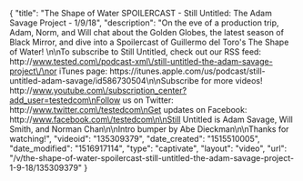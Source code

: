 {
    "title": "The Shape of Water SPOILERCAST - Still Untitled: The Adam Savage Project - 1\/9\/18",
    "description": "On the eve of a production trip, Adam, Norm, and Will chat about the Golden Globes, the latest season of Black Mirror, and dive into a Spoilercast of Guillermo del Toro's The Shape of Water! \n\nTo subscribe to Still Untitled, check out our RSS feed: http:\/\/www.tested.com\/podcast-xml\/still-untitled-the-adam-savage-project\/\nor iTunes page: https:\/\/itunes.apple.com\/us\/podcast\/still-untitled-adam-savage\/id586730504\n\nSubscribe for more videos! http:\/\/www.youtube.com\/subscription_center?add_user=testedcom\nFollow us on Twitter: http:\/\/www.twitter.com\/testedcom\nGet updates on Facebook: http:\/\/www.facebook.com\/testedcom\n\nStill Untitled is Adam Savage, Will Smith, and Norman Chan\n\nIntro bumper by Abe Dieckman\n\nThanks for watching!",
    "videoid": "135309379",
    "date_created": "1515510005",
    "date_modified": "1516917114",
    "type": "captivate",
    "layout": "video",
    "url": "\/v\/the-shape-of-water-spoilercast-still-untitled-the-adam-savage-project-1-9-18\/135309379"
}